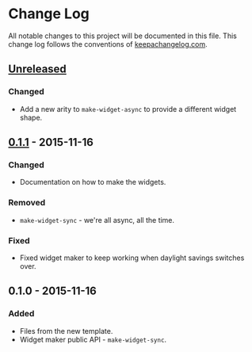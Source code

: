 # Change Log
All notable changes to this project will be documented in this file. This change log follows the conventions of [keepachangelog.com](http://keepachangelog.com/).

## [Unreleased][unreleased]
### Changed
- Add a new arity to `make-widget-async` to provide a different widget shape.

## [0.1.1] - 2015-11-16
### Changed
- Documentation on how to make the widgets.

### Removed
- `make-widget-sync` - we're all async, all the time.

### Fixed
- Fixed widget maker to keep working when daylight savings switches over.

## 0.1.0 - 2015-11-16
### Added
- Files from the new template.
- Widget maker public API - `make-widget-sync`.

[unreleased]: https://github.com/your-name/slice-api/compare/0.1.1...HEAD
[0.1.1]: https://github.com/your-name/slice-api/compare/0.1.0...0.1.1
